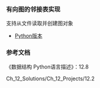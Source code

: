 ### 有向图的邻接表实现

支持从文件读取并创建图对象

- [Python版本](python)

### 参考文档

《数据结构 Python语言描述》：12.8

Ch_12_Solutions/Ch_12_Projects/12.2
